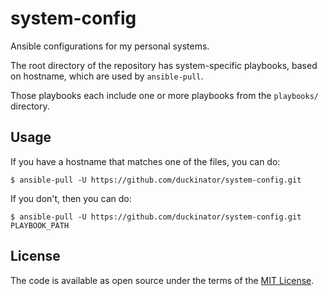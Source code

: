# system-config

Ansible configurations for my personal systems.

The root directory of the repository has system-specific playbooks, based
on hostname, which are used by `ansible-pull`.

Those playbooks each include one or more playbooks from the `playbooks/`
directory.

## Usage

If you have a hostname that matches one of the files, you can do:

    $ ansible-pull -U https://github.com/duckinator/system-config.git

If you don't, then you can do:

    $ ansible-pull -U https://github.com/duckinator/system-config.git PLAYBOOK_PATH

## License

The code is available as open source under the terms of the [MIT License](https://opensource.org/licenses/MIT).

